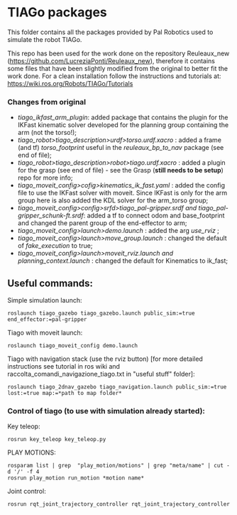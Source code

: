 # **TIAGo packages**

This folder contains all the packages provided by Pal Robotics used to simulate the robot TIAGo. 

This repo has been used for the work done on the repository Reuleaux_new (https://github.com/LucreziaPonti/Reuleaux_new), therefore it contains some files that have been slightly modified from the original to better fit the work done. 
For a clean installation follow the instructions and tutorials at: https://wiki.ros.org/Robots/TIAGo/Tutorials  


### Changes from original 
- *tiago_ikfast_arm_plugin*: added package that contains the plugin for the IKFast kinematic solver developed for the planning group containing the arm (not the torso!);
- *tiago_robot>tiago_description>urdf>torso.urdf.xacro* : added a frame (and tf) *torso_footprint* useful in the *reuleaux_bp_to_nav* package (see end of file);
- *tiago_robot>tiago_description>robot>tiago.urdf.xacro* : added a plugin for the grasp (see end of file) - see the Grasp (**still needs to be setup**) repo for more info;
- *tiago_moveit_config>cofig>kinematics_ik_fast.yaml* : added the config file to use the IKFast solver with moveit. Since IKFast is only for the arm group here is also added the KDL solver for the arm_torso group;
- *tiago_moveit_config>config>srfd>tiago_pal-gripper.srdf and tiago_pal-gripper_schunk-ft.srdf*: added a tf to connect odom and base_footprint and changed the parent group of the end-effector to arm;
- *tiago_moveit_config>launch>demo.launch* : added the arg *use_rviz* ;
- *tiago_moveit_config>launch>move_group.launch* : changed the default of *fake_execution* to true;
- *tiago_moveit_config>launch>moveit_rviz.launch and planning_context.launch* : changed the default for Kinematics to ik_fast;


## Useful commands: 
Simple simulation launch:
```
roslaunch tiago_gazebo tiago_gazebo.launch public_sim:=true end_effector:=pal-gripper
```
Tiago with moveit launch:
```
roslaunch tiago_moveit_config demo.launch
```
Tiago with navigation stack (use the rviz button) [for more detailed instructions see tutorial in ros wiki and raccolta_comandi_navigazione_tiago.txt in "useful stuff" folder]: 
```
roslaunch tiago_2dnav_gazebo tiago_navigation.launch public_sim:=true lost:=true map:=*path to map folder*
```

### Control of tiago (to use with simulation already started):
Key teleop: 
```
rosrun key_teleop key_teleop.py
```

PLAY MOTIONS:
```
rosparam list | grep  "play_motion/motions" | grep "meta/name" | cut -d '/' -f 4
rosrun play_motion run_motion *motion name*
```
Joint control: 
```
rosrun rqt_joint_trajectory_controller rqt_joint_trajectory_controller
```